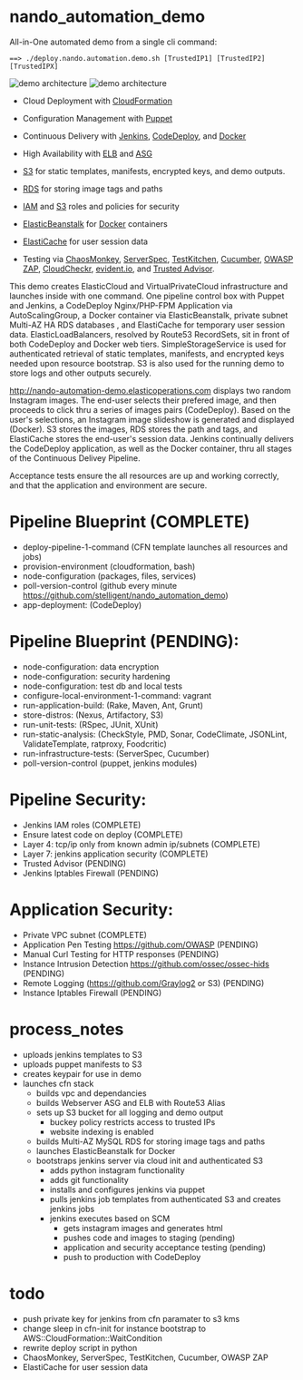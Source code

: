 # nando_automation_demo

All-in-One automated demo from a single cli command:

```
==> ./deploy.nando.automation.demo.sh [TrustedIP1] [TrustedIP2] [TrustedIPX]
```
![demo architecture](http://nando-automation-demo.s3.amazonaws.com/public/nando-automation-demo-001.png)
![demo architecture](http://nando-automation-demo.s3.amazonaws.com/public/nando-automation-demo-002.png)

- Cloud Deployment with [CloudFormation](http://aws.amazon.com/cloudformation/)

- Configuration Management with [Puppet](https://github.com/puppetlabs/puppet)

- Continuous Delivery with [Jenkins](https://jenkins-ci.org/), [CodeDeploy](http://aws.amazon.com/codedeploy/), and [Docker](https://www.docker.com/)

- High Availability with [ELB](http://aws.amazon.com/elasticloadbalancing/) and [ASG](https://aws.amazon.com/autoscaling/)

- [S3](http://aws.amazon.com/s3/) for static templates, manifests, encrypted keys, and demo outputs.

- [RDS](http://aws.amazon.com/rds/) for storing image tags and paths

- [IAM](http://aws.amazon.com/iam/) and [S3](http://aws.amazon.com/s3/) roles and policies for security

- [ElasticBeanstalk](http://aws.amazon.com/elasticbeanstalk/) for [Docker](https://www.docker.com/) containers 

- [ElastiCache](http://aws.amazon.com/elasticache/) for user session data

- Testing via [ChaosMonkey](https://github.com/Netflix/SimianArmy/wiki/Chaos-Monkey), [ServerSpec](http://serverspec.org/), [TestKitchen](https://github.com/test-kitchen/test-kitchen), [Cucumber](https://cukes.info/), [OWASP ZAP](https://code.google.com/p/zaproxy/), [CloudCheckr](http://cloudcheckr.com/), [evident.io](https://evident.io/), and [Trusted Advisor](https://aws.amazon.com/premiumsupport/trustedadvisor/).


This demo creates ElasticCloud and VirtualPrivateCloud infrastructure and launches inside with one command. One pipeline control box with Puppet and Jenkins, a CodeDeploy Nginx/PHP-FPM Application via AutoScalingGroup, a Docker container via ElasticBeanstalk, private subnet Multi-AZ HA RDS databases , and ElastiCache for temporary user session data. ElasticLoadBalancers, resolved by Route53 RecordSets, sit in front of both CodeDeploy and Docker web tiers. SimpleStorageService is used for authenticated retrieval of static templates, manifests, and encrypted keys needed upon resource bootstrap. S3 is also used for the running demo to store logs and other outputs securely. 

http://nando-automation-demo.elasticoperations.com displays two random Instagram images. The end-user selects their prefered image, and then proceeds to click thru a series of images pairs (CodeDeploy). Based on the user's selections, an Instagram image slideshow is generated and displayed (Docker).  S3 stores the images, RDS stores the path and tags, and ElastiCache stores the end-user's session data. Jenkins continually delivers the CodeDeploy application, as well as the Docker container, thru all stages of the Continuous Delivey Pipeline. 

Acceptance tests ensure the all resources are up and working correctly, and that the application and environment are secure.



# Pipeline Blueprint (COMPLETE)

- deploy-pipeline-1-command (CFN template launches all resources and jobs)
- provision-environment (cloudformation, bash)
- node-configuration (packages, files, services)
- poll-version-control (github every minute https://github.com/stelligent/nando_automation_demo)
- app-deployment: (CodeDeploy)



# Pipeline Blueprint (PENDING):

- node-configuration: data encryption
- node-configuration: security hardening
- node-configuration: test db and local tests
- configure-local-environment-1-command: vagrant
- run-application-build: (Rake, Maven, Ant, Grunt)
- store-distros: (Nexus, Artifactory, S3)
- run-unit-tests: (RSpec, JUnit, XUnit)
- run-static-analysis: (CheckStyle, PMD, Sonar, CodeClimate, JSONLint, ValidateTemplate, ratproxy, Foodcritic)
- run-infrastructure-tests: (ServerSpec, Cucumber)
- poll-version-control (puppet, jenkins modules)



# Pipeline Security:

- Jenkins IAM roles (COMPLETE)
- Ensure latest code on deploy (COMPLETE)
- Layer 4: tcp/ip only from known admin ip/subnets (COMPLETE)
- Layer 7: jenkins application security (COMPLETE)
- Trusted Advisor (PENDING)
- Jenkins Iptables Firewall (PENDING)



# Application Security:

- Private VPC subnet (COMPLETE)
- Application Pen Testing https://github.com/OWASP (PENDING)
- Manual Curl Testing for HTTP responses (PENDING)
- Instance Intrusion Detection https://github.com/ossec/ossec-hids (PENDING)
- Remote Logging (https://github.com/Graylog2 or S3) (PENDING)
- Instance Iptables Firewall (PENDING)



# process_notes

- uploads jenkins templates to S3
- uploads puppet manifests to S3
- creates keypair for use in demo
- launches cfn stack
	- builds vpc and dependancies
	- builds Webserver ASG and ELB with Route53 Alias
	- sets up S3 bucket for all logging and demo output
		- buckey policy restricts access to trusted IPs
		- website indexing is enabled
	- builds Multi-AZ MySQL RDS for storing image tags and paths
	- launches ElasticBeanstalk for Docker
	- bootstraps jenkins server via cloud init and authenticated S3
		- adds python instagram functionality
		- adds git functionality
		- installs and configures jenkins via puppet
		- pulls jenkins job templates from authenticated S3 and creates jenkins jobs
		- jenkins executes based on SCM
			- gets instagram images and generates html
			- pushes code and images to staging (pending)
			- application and security acceptance testing (pending)
			- push to production with CodeDeploy




# todo

- push private key for jenkins from cfn paramater to s3 kms
- change sleep in cfn-init for instance bootstrap to AWS::CloudFormation::WaitCondition
- rewrite deploy script in python
- ChaosMonkey, ServerSpec, TestKitchen, Cucumber, OWASP ZAP
- ElastiCache for user session data

